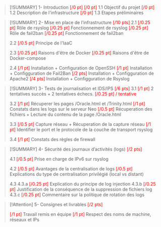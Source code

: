> [!SUMMARY] 1- Introduction  <font style="color:red">[/0 pt] </font> 
><font style="color:red">[/0 pt] </font> 1.1 Objectif du projet
><font style="color:red">[/0 pt] </font>1.2 Description de l'infrastructure
><font style="color:red">[/0 pt] </font>1.3 Etapes préliminaires

> [!SUMMARY] 2- Mise en place de l’infrastructure  <font style="color:red">[/10 pts] </font> 
>2.1
><font style="color:red">[/0.25 pt] </font> Rôle de rsyslog
><font style="color:red">[/0.25 pt] </font> Fonctionnement de rsyslog
><font style="color:red">[/0.25 pt] </font> Rôle de fail2ban
><font style="color:red">[/0.25 pt] </font> Fonctionnement de fail2ban
>
>
>2.2 
><font style="color:red">[/0.5 pt] </font> Principe de l'IaaC
>
>
>2.3 
><font style="color:red">[/0.25 pt] </font> Raisons d'être de Docker
><font style="color:red">[/0.25 pt] </font> Raisons d'être de Docker-compose
>
>
>2.4
><font style="color:red">[/1 pt] </font> Installation + Configuration de OpenSSH 
><font style="color:red">[/1 pt] </font>  Installation + Configguration de Fail2Ban
><font style="color:red">[/2 pts] </font>  Installation + Configguration de Apache2
><font style="color:red">[/4 pts] </font> Installation + Configguration de Rsyslog

> [!SUMMARY] 3- Tests de journalisation et IDS/IPS  <font style="color:red">[/6 pts] </font> 
>3.1
><font style="color:red">[/1 pt] </font> 2 tentatives succès + 2 tentatives échecs. <font style="color:red">[/0.25 pt] / tentative</font>
>
>
>3.2
><font style="color:red">[/1 pt] </font> Récuperer les pages /Oracle.html et /Trinity.html 
><font style="color:red">[/1 pt] </font> Constats dans les logs sur le serveur Neo
><font style="color:red">[/0.5 pt] </font> Récuperation des fichiers + Lecture du contenu de la page /Oracle.html 
>
>3.3 
><font style="color:red">[/0.5 pt] </font> Capture réseau + Récuperation de la capture réseau
><font style="color:red">[/1 pt] </font>  Identifier le port et le protocole de la couche de transport rsyslog
>
>3.4
><font style="color:red">[/1 pt] </font> Constats des règles de firewall

> [!SUMMARY] 4- Sécurité des journaux d’activités (logs)  <font style="color:red">[/2 pts] </font> 
> 
>4.1
<font style="color:red">[/0.5 pt] </font> Prise en charge de IPv6 sur rsyslog
>
>4.2
<font style="color:red">[/0.5 pt] </font> Avantages de la centralisation de logs
<font style="color:red">[/0.5 pt] </font> Explications du type de centralisation privilégié (local vs distant)
>
>4.3
>4.3.a <font style="color:red">[/0.25 pt] </font> Explication du principe de log injection
>4.3.b <font style="color:red">[/0.25 pt] </font> Justification de la conséquence de la suppression de fichiers log
>4.3.c <font style="color:red">[/0.25 pt] </font> Commentaire sur la politique de rotation des logs

> [!Attention] 5- Consignes et livrables <font style="color:red">[/2 pts] </font>
> 
><font style="color:red">[/1 pt] </font> Travail remis en équipe
><font style="color:red">[/1 pt] </font> Respect des noms de machine, réseaux et IPs


